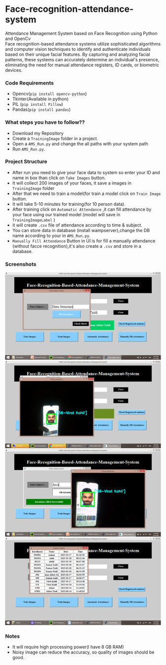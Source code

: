 # Face-recognition-attendance-system
Attendance Management System based on Face Recognition using Python  and OpenCv  
Face recognition-based attendance systems utilize sophisticated algorithms and computer vision techniques to identify and authenticate individuals based on their unique facial features. By capturing and analyzing facial patterns, these systems can accurately determine an individual's presence, eliminating the need for manual attendance registers, ID cards, or biometric devices.

### Code Requirements
- Opencv(`pip install opencv-python`)
- Tkinter(Available in python)
- PIL (`pip install Pillow`)
- Pandas(`pip install pandas`)

### What steps you have to follow??
- Download my Repository 
- Create a `TrainingImage` folder in a project.
- Open a `AMS_Run.py` and change the all paths with your system path
- Run `AMS_Run.py`.

### Project Structure

- After run you need to give your face data to system so enter your ID and name in box than click on `Take Images` button.
- It will collect 200 images of your faces, it save a images in `TrainingImage` folder
- After that we need to train a model(for train a model click on `Train Image` button.
- It will take 5-10 minutes for training(for 10 person data).
- After training click on `Automatic Attendance` ,it can fill attendance by your face using our trained model (model will save in `TrainingImageLabel` )
- it will create `.csv` file of attendance according to time & subject.
- You can store data in database (install wampserver),change the DB name according to your in `AMS_Run.py`.
- `Manually Fill Attendance` Button in UI is for fill a manually attendance (without facce recognition),it's also create a `.csv` and store in a database.

### Screenshots
<img src="https://github.com/ZamanZaidi12/Face-recognition-attendance-system/blob/main/Screenshot%20(101).png">
<img src = "https://github.com/ZamanZaidi12/Face-recognition-attendance-system/blob/main/Screenshot%20(104).png">
<img src ="https://github.com/ZamanZaidi12/Face-recognition-attendance-system/blob/main/Screenshot%20(106).png">
<img src ="https://github.com/ZamanZaidi12/Face-recognition-attendance-system/blob/main/Screenshot%20(155).png">


### Notes
- It will require high processing power(I have 8 GB RAM)
- Noisy image can reduce the accuracy, so quality of images should be good.
